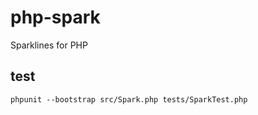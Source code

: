 php-spark
=========

Sparklines for PHP


test
----
    phpunit --bootstrap src/Spark.php tests/SparkTest.php 